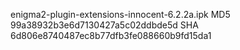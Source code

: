 enigma2-plugin-extensions-innocent-6.2.2a.ipk
MD5 99a38932b3e6d7130427a5c02ddbde5d
SHA 6d806e8740487ec8b77dfb3fe088660b9fd15da1

